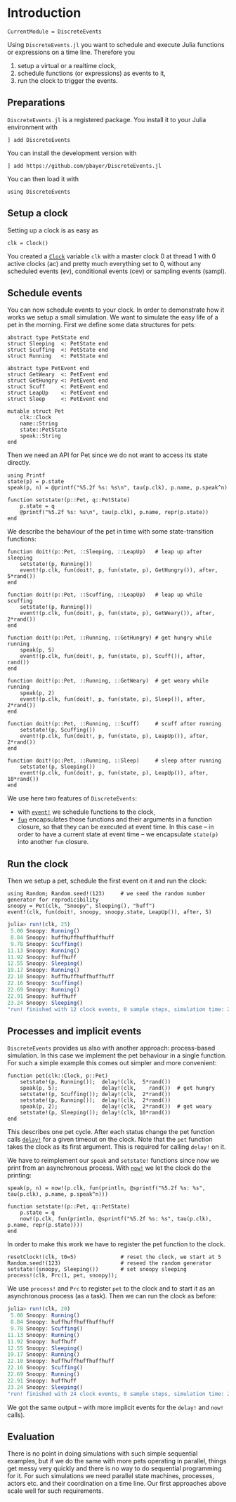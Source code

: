 # Introduction

```@meta
CurrentModule = DiscreteEvents
```

Using `DiscreteEvents.jl` you want to schedule and execute Julia functions or expressions on a time line. Therefore you
1. setup a virtual or a realtime clock,
2. schedule functions (or expressions) as events to it,
3. run the clock to trigger the events.

## Preparations

`DiscreteEvents.jl` is a registered package. You install it to your Julia environment with
```julia-repl
] add DiscreteEvents
```
You can install the development version with
```julia-repl
] add https://github.com/pbayer/DiscreteEvents.jl
```
You can then load it with
```@repl intro
using DiscreteEvents
```

## Setup a clock
Setting up a clock is as easy as
```@repl intro
clk = Clock()
```
You created a [`Clock`](@ref) variable `clk` with a master clock 0 at thread 1 with 0 active clocks (ac) and pretty much everything set to 0, without any scheduled events (ev), conditional events (cev) or sampling events (sampl).

## Schedule events
You can now schedule events to your clock. In order to demonstrate how it works we setup a small simulation. We want to simulate the easy life of a pet in the morning. First we define some data structures for pets:
```@example intro
abstract type PetState end
struct Sleeping  <: PetState end
struct Scuffing  <: PetState end
struct Running   <: PetState end

abstract type PetEvent end
struct GetWeary  <: PetEvent end
struct GetHungry <: PetEvent end
struct Scuff     <: PetEvent end
struct LeapUp    <: PetEvent end
struct Sleep     <: PetEvent end

mutable struct Pet
    clk::Clock
    name::String
    state::PetState
    speak::String
end
```
Then we need an API for Pet since we do not want to access its state directly.
```@example intro
using Printf
state(p) = p.state
speak(p, n) = @printf("%5.2f %s: %s\n", tau(p.clk), p.name, p.speak^n)

function setstate!(p::Pet, q::PetState)
    p.state = q
    @printf("%5.2f %s: %s\n", tau(p.clk), p.name, repr(p.state))
end
```
We describe the behaviour of the pet in time with some state-transition functions:
```@example intro
function doit!(p::Pet, ::Sleeping, ::LeapUp)   # leap up after sleeping
    setstate!(p, Running())
    event!(p.clk, fun(doit!, p, fun(state, p), GetHungry()), after, 5*rand())
end

function doit!(p::Pet, ::Scuffing, ::LeapUp)   # leap up while scuffing
    setstate!(p, Running())
    event!(p.clk, fun(doit!, p, fun(state, p), GetWeary()), after, 2*rand())
end

function doit!(p::Pet, ::Running, ::GetHungry) # get hungry while running
    speak(p, 5)
    event!(p.clk, fun(doit!, p, fun(state, p), Scuff()), after, rand())
end

function doit!(p::Pet, ::Running, ::GetWeary)  # get weary while running
    speak(p, 2)
    event!(p.clk, fun(doit!, p, fun(state, p), Sleep()), after, 2*rand())
end

function doit!(p::Pet, ::Running, ::Scuff)     # scuff after running
    setstate!(p, Scuffing())
    event!(p.clk, fun(doit!, p, fun(state, p), LeapUp()), after, 2*rand())
end

function doit!(p::Pet, ::Running, ::Sleep)     # sleep after running
    setstate!(p, Sleeping())
    event!(p.clk, fun(doit!, p, fun(state, p), LeapUp()), after, 10*rand())
end
```
We use here two features of `DiscreteEvents`:
- with [`event!`](@ref) we schedule functions to the clock,
- [`fun`](@ref) encapsulates those functions and their arguments in a function closure, so that they can be executed at event time. In this case – in order to have a current state at event time – we encapsulate `state(p)` into another `fun` closure.

## Run the clock

Then we setup a pet, schedule the first event on it and run the clock:
```@example intro
using Random; Random.seed!(123)     # we seed the random number generator for reprodicibility
snoopy = Pet(clk, "Snoopy", Sleeping(), "huff")
event!(clk, fun(doit!, snoopy, snoopy.state, LeapUp()), after, 5)
```
```julia
julia> run!(clk, 25)
 5.00 Snoopy: Running()
 8.84 Snoopy: huffhuffhuffhuffhuff
 9.78 Snoopy: Scuffing()
11.13 Snoopy: Running()
11.92 Snoopy: huffhuff
12.55 Snoopy: Sleeping()
19.17 Snoopy: Running()
22.10 Snoopy: huffhuffhuffhuffhuff
22.16 Snoopy: Scuffing()
22.69 Snoopy: Running()
22.91 Snoopy: huffhuff
23.24 Snoopy: Sleeping()
"run! finished with 12 clock events, 0 sample steps, simulation time: 25.0"
```

## Processes and implicit events

`DiscreteEvents` provides us also with another approach: process-based simulation. In this case we implement the pet behaviour in a single function. For such a simple example this comes out simpler and more convenient:
```@example intro
function pet(clk::Clock, p::Pet)
    setstate!(p, Running());  delay!(clk,  5*rand())
    speak(p, 5);              delay!(clk,    rand())  # get hungry
    setstate!(p, Scuffing()); delay!(clk,  2*rand())
    setstate!(p, Running());  delay!(clk,  2*rand())
    speak(p, 2);              delay!(clk,  2*rand())  # get weary
    setstate!(p, Sleeping()); delay!(clk, 10*rand())
end
```
This describes one pet cycle. After each status change the pet function calls [`delay!`](@ref) for a given timeout on the clock. Note that the `pet` function takes the clock as its first argument. This is required for calling `delay!` on it.

We have to reimplement our `speak` and `setstate!` functions since now we print from an asynchronous process. With [`now!`](@ref) we let the clock do the printing:
```@example intro
speak(p, n) = now!(p.clk, fun(println, @sprintf("%5.2f %s: %s", tau(p.clk), p.name, p.speak^n)))

function setstate!(p::Pet, q::PetState)
    p.state = q
    now!(p.clk, fun(println, @sprintf("%5.2f %s: %s", tau(p.clk), p.name, repr(p.state))))
end
```
In order to make this work we have to register the pet function to the clock.
```@example intro
resetClock!(clk, t0=5)              # reset the clock, we start at 5
Random.seed!(123)                   # reseed the random generator
setstate!(snoopy, Sleeping())       # set snoopy sleeping
process!(clk, Prc(1, pet, snoopy));
```
We use `process!` and `Prc` to register `pet` to the clock and to start it as an asynchronous process (as a task). Then we can run the clock as before:
```julia
julia> run!(clk, 20)
 5.00 Snoopy: Running()
 8.84 Snoopy: huffhuffhuffhuffhuff
 9.78 Snoopy: Scuffing()
11.13 Snoopy: Running()
11.92 Snoopy: huffhuff
12.55 Snoopy: Sleeping()
19.17 Snoopy: Running()
22.10 Snoopy: huffhuffhuffhuffhuff
22.16 Snoopy: Scuffing()
22.69 Snoopy: Running()
22.91 Snoopy: huffhuff
23.24 Snoopy: Sleeping()
"run! finished with 24 clock events, 0 sample steps, simulation time: 25.0"
```
We got the same output – with more implicit events for the `delay!` and `now!` calls).

## Evaluation

There is no point in doing simulations with such simple sequential examples, but if we do the same with more pets operating in parallel, things get messy very quickly and there is no way to do sequential programming for it. For such simulations we need parallel state machines, processes, actors etc. and their coordination on a time line. Our first approaches above scale well for such requirements.
